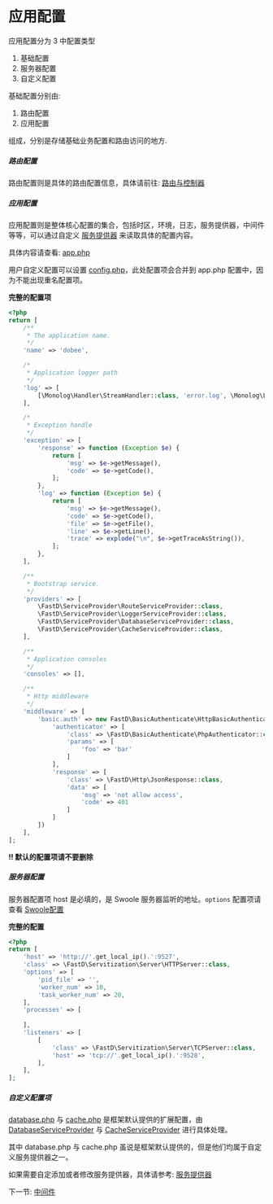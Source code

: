 # 应用配置

应用配置分为 3 中配置类型

1. 基础配置
2. 服务器配置
3. 自定义配置

基础配置分别由:

1. 路由配置
2. 应用配置

组成，分别是存储基础业务配置和路由访问的地方.

##### 路由配置

路由配置则是具体的路由配置信息，具体请前往: [路由与控制器](2-1-routing-and-controllers.md)

##### 应用配置

应用配置则是整体核心配置的集合，包括时区，环境，日志，服务提供器，中间件等等，可以通过自定义 [服务提供器](3-8-service-provider.md) 来读取具体的配置内容。

具体内容请查看: [app.php](../../tests/app/default/config/app.php)

用户自定义配置可以设置 [config.php](../../tests/app/default/config/config.php)，此处配置项会合并到 app.php 配置中，因为不能出现重名配置项。

**完整的配置项**

```php
<?php
return [
    /**
     * The application name.
     */
    'name' => 'dobee',

    /*
     * Application logger path
     */
    'log' => [
        [\Monolog\Handler\StreamHandler::class, 'error.log', \Monolog\Logger::ERROR]
    ],

    /*
     * Exception handle
     */
    'exception' => [
        'response' => function (Exception $e) {
            return [
                'msg' => $e->getMessage(),
                'code' => $e->getCode(),
            ];
        },
        'log' => function (Exception $e) {
            return [
                'msg' => $e->getMessage(),
                'code' => $e->getCode(),
                'file' => $e->getFile(),
                'line' => $e->getLine(),
                'trace' => explode("\n", $e->getTraceAsString()),
            ];
        },
    ],

    /**
     * Bootstrap service.
     */
    'providers' => [
        \FastD\ServiceProvider\RouteServiceProvider::class,
        \FastD\ServiceProvider\LoggerServiceProvider::class,
        \FastD\ServiceProvider\DatabaseServiceProvider::class,
        \FastD\ServiceProvider\CacheServiceProvider::class,
    ],

    /**
     * Application consoles
     */
    'consoles' => [],

    /**
     * Http middleware
     */
    'middleware' => [
        'basic.auth' => new FastD\BasicAuthenticate\HttpBasicAuthentication([
            'authenticator' => [
                'class' => \FastD\BasicAuthenticate\PhpAuthenticator::class,
                'params' => [
                    'foo' => 'bar'
                ]
            ],
            'response' => [
                'class' => \FastD\Http\JsonResponse::class,
                'data' => [
                    'msg' => 'not allow access',
                    'code' => 401
                ]
            ]
        ])
    ],
];
```

**!! 默认的配置项请不要删除**

##### 服务器配置

服务器配置项 host 是必填的，是 Swoole 服务器监听的地址。`options` 配置项请查看 [Swoole配置](http://wiki.swoole.com/wiki/page/274.html)

**完整的配置**

```php
<?php
return [
    'host' => 'http://'.get_local_ip().':9527',
    'class' => \FastD\Servitization\Server\HTTPServer::class,
    'options' => [
        'pid_file' => '',
        'worker_num' => 10,
        'task_worker_num' => 20,
    ],
    'processes' => [
        
    ],
    'listeners' => [
        [
            'class' => \FastD\Servitization\Server\TCPServer::class,
            'host' => 'tcp://'.get_local_ip().':9528',
        ],
    ],
];
```

##### 自定义配置项

[database.php](../../tests/app/default/config/database.php) 与 [cache.php](../../tests/app/default/config/cache.php) 是框架默认提供的扩展配置，由 [DatabaseServiceProvider](../../src/ServiceProvider/DatabaseServiceProvider.php) 与 [CacheServiceProvider](../../src/ServiceProvider/CacheServiceProvider.php) 进行具体处理。

其中 database.php 与 cache.php 虽说是框架默认提供的，但是他们均属于自定义服务提供器之一。

如果需要自定添加或者修改服务提供器，具体请参考: [服务提供器](3-8-service-provider.md)

下一节: [中间件](3-2-middleware.md)

